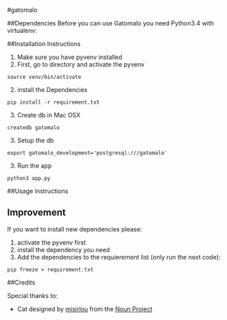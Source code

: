 #gatomalo

##Dependencies
Before you can use Gatomalo you need Python3.4 with virtualenv:


##Installation Instructions


1. Make sure you have pyvenv installed
1. First, go to directory and activate the pyvenv
```
source venv/bin/activate
```
2. install the Dependencies
```
pip install -r requirement.txt
```
3. Create db in Mac OSX
```
createdb gatomalo
```
3. Setup the db
```
export gatomalo_development='postgresql:///gatomalo'
```
3. Run the app
```
python3 app.py
```

##Usage Instructions
## Improvement
If you want to install new dependencies please:
1. activate the pyvenv first
2. install the dependency you need
3. Add the dependencies to the requierement list (only run the next code):
```
pip freeze > requirement.txt
```
##Credits

Special thanks to:
- Cat designed by <a href="http://www.thenounproject.com/misirlou">misirlou</a> from the <a href="http://www.thenounproject.com">Noun Project</a>
